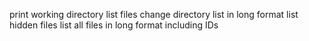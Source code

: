 print working directory
list files
change directory
list in long format
list hidden files
list all files in long format including IDs
